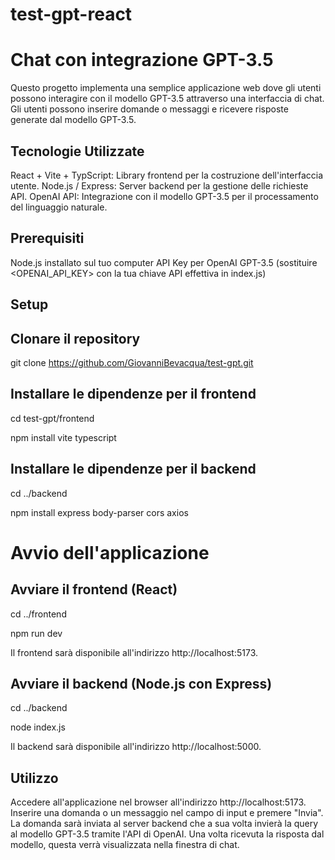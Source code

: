 # test-gpt-react
# Chat con integrazione GPT-3.5
Questo progetto implementa una semplice applicazione web dove gli utenti possono interagire con il modello GPT-3.5 attraverso una interfaccia di chat. Gli utenti possono inserire domande o messaggi e ricevere risposte generate dal modello GPT-3.5.

## Tecnologie Utilizzate
React + Vite + TypScript: Library frontend per la costruzione dell'interfaccia utente.
Node.js / Express: Server backend per la gestione delle richieste API.
OpenAI API: Integrazione con il modello GPT-3.5 per il processamento del linguaggio naturale.

## Prerequisiti
Node.js installato sul tuo computer
API Key per OpenAI GPT-3.5 (sostituire <OPENAI_API_KEY> con la tua chiave API effettiva in index.js)

## Setup

## Clonare il repository
git clone https://github.com/GiovanniBevacqua/test-gpt.git

## Installare le dipendenze per il frontend
cd test-gpt/frontend

npm install vite typescript

## Installare le dipendenze per il backend
cd ../backend

npm install express body-parser cors axios

# Avvio dell'applicazione
## Avviare il frontend (React)
cd ../frontend

npm run dev

Il frontend sarà disponibile all'indirizzo http://localhost:5173.

## Avviare il backend (Node.js con Express)
cd ../backend

node index.js

Il backend sarà disponibile all'indirizzo http://localhost:5000.

## Utilizzo
Accedere all'applicazione nel browser all'indirizzo http://localhost:5173.
Inserire una domanda o un messaggio nel campo di input e premere "Invia".
La domanda sarà inviata al server backend che a sua volta invierà la query al modello GPT-3.5 tramite l'API di OpenAI.
Una volta ricevuta la risposta dal modello, questa verrà visualizzata nella finestra di chat.
